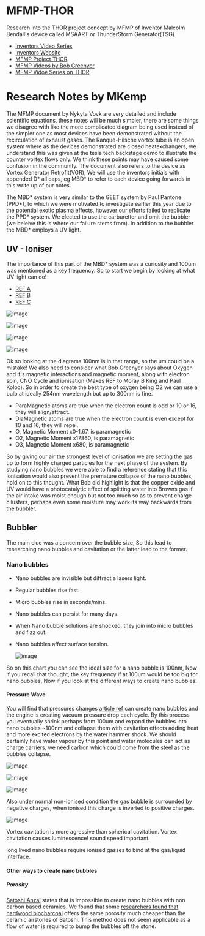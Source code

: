 # MFMP-THOR

Research into the THOR project concept by MFMP of Inventor Malcolm Bendall's device called MSAART or ThunderStorm Generator(TSG)

- [Inventors Video Series](https://www.howtube.com/channels/StrikeFoundationEarth#tab_video_series)
- [Inventors Website](https://www.strikefoundation.earth/open-source-research)
- [MFMP Project THOR](http://www.quantumheat.org/index.php/en/home/mfmp-blog/560-thor)
- [MFMP Videos by Bob Greenyer](https://www.youtube.com/@MFMP)
- [MFMP Vidoe Series on THOR](https://www.youtube.com/watch?v=iJ7OOU6lEWI&list=PLBgQorZu_mLnXLxYlvTv8ojoa2BRsx_o2)

# Research Notes by MKemp

The MFMP document by Nykyta Vovk are very detailed and include scientific equations, these notes will be much simpler, there are some things we disagree with like the more complicated diagram being used instead of the simpler one as most devices have been demonstrated without the recirculation of exhaust gases. The Ranque-Hilsche vortex tube is an open system where as the devices demonstrated are closed heatexchangers, we understand this was given at the tesla tech backstage demo to illustrate the counter vortex flows only. We think these points may have caused some confusion in the community. The document also refers to the device as Vortex Generator Retrofit(VGR), We will use the inventors initials with appended D* all caps, eg MBD* to refer to each device going forwards in this write up of our notes. 

The MBD* system is very similar to the GEET system by Paul Pantone (PPD*), to which we were motivated to investigate earlier this year due to the potential exotic plasma effects, however our efforts failed to replicate the PPD* system. We elected to use the carburettor and omit the bubbler (we beleive this is where our failure stems from). In addition to the bubbler the MBD* employs a UV light. 

## UV - Ioniser 

The importance of this part of the MBD* system was a curiosity and 100um was mentioned as a key frequency. So to start we begin by looking at what UV light can do!

- [REF A](https://steril-aire.com/does-uv-light-generate-ozone/)
- [REF B](https://www.oxidationtech.com/ozone/ozone-production/uv-lamp.html)
- [REF C](http://solar-center.stanford.edu/about/uvlight.html)

![image](https://github.com/open-scientific/MFMP-THOR/assets/13536174/f8b540a1-57aa-4697-b12b-2c0af0e45634)

![image](https://github.com/open-scientific/MFMP-THOR/assets/13536174/e42721f7-0515-464b-927e-7aab761c6420)

![image](https://github.com/open-scientific/MFMP-THOR/assets/13536174/24e10d93-7513-4206-a65a-41e649c379f2)

![image](https://github.com/open-scientific/MFMP-THOR/assets/13536174/29456c26-cbbb-476e-a267-2160caae9c66)

Ok so looking at the diagrams 100nm is in that range, so the um could be a mistake! We also need to consider what Bob Greenyer says about Oxygen and it's magnetic interactions and magnetic moment, along with electron spin, CNO Cycle and ionisation (Makes REF to Moray B King and Paul Koloc). So in order to create the best type of oxygen being O2 we can use a bulb at ideally 254nm wavelength but up to 300nm is fine.

- ParaMagnetic atoms are true when the electron count is odd or 10 or 16, they will align/attract.
- DiaMagnetic atoms are true when the electron count is even except for 10 and 16, they will repel.
- O, Magnetic Moment x0-1.67, is paramagnetic
- O2, Magnetic Moment x17860, is paramagnetic
- O3, Magnetic Moment x680, is paramagnetic

So by giving our air the strongest level of ionisation we are setting the gas up to form highly charged particles for the next phase of the system. By studying nano bubbles we were able to find a reference stating that this ionisation would also prevent the premature collapse of the nano bubbles, hold on to this thought. What Bob did highlight is that the copper oxide and UV would have a photocatalytic effect of splitting water into Browns gas if the air intake was moist enough but not too much so as to prevent charge cllusters, perhaps even some moisture may work its way backwards from the bubbler.

## Bubbler

The main clue was a concern over the bubble size, So this lead to researching nano bubbles and cavitation or the latter lead to the former. 

### Nano bubbles

- Nano bubbles are invisible but diffract a lasers light.
- Regular bubbles rise fast.
- Micro bubbles rise in seconds/mins.
- Nano bubbles can persist for many days.
- When Nano bubble solutions are shocked, they join into micro bubbles and fizz out.
- Nano bubbles affect surface tension.

  ![image](https://github.com/open-scientific/MFMP-THOR/assets/13536174/70bbb667-2430-477f-80db-644f82a82cd3)

So on this chart you can see the ideal size for a nano bubble is 100nm, Now if you recall that thought, the key frequency if at 100um would be too big for nano bubbles, Now if you look at the different ways to create nano bubbles!

#### Pressure Wave

You will find that pressures changes [article ref](https://www.nature.com/articles/s41598-018-38066-5) can create nano bubbles and the engine is creating vacuum pressure drop each cycle. By this process you eventually shrink perhaps from 100um and expand the bubbles into nano bubbles ~100nm and collapse them with cavitation effects adding heat and more excited electrons by the water hammer shock.  We should certainly have water vapour by this point and water molecules can act as charge carriers, we need carbon which could come from the steel as the bubbles collapse. 

![image](https://github.com/open-scientific/MFMP-THOR/assets/13536174/7209e704-fa73-4023-9906-0cc6c497916a)

![image](https://github.com/open-scientific/MFMP-THOR/assets/13536174/30829bc5-d2ce-4122-9244-43d079385d53)

![image](https://github.com/open-scientific/MFMP-THOR/assets/13536174/7411eae2-50a5-4981-8b9a-66dd028e21b7)

Also under normal non-ionised condition the gas bubble is surrounded by negative charges, when ionised this charge is inverted to positive charges.

![image](https://github.com/open-scientific/MFMP-THOR/assets/13536174/f047510f-6148-4219-a292-32f24fa421c5)

Vortex cavitation is more agressive than spherical cavitation. Vortex cavitation causes luminescence! sound speed important.

long lived nano bubbles require ionised gasses to bind at the gas/liquid interface.

#### Other ways to create nano bubbles

##### Porosity

[Satoshi Anzai](https://www.youtube.com/watch?v=OR57AGY3shM) states that is impossible to create nano bubbles with non carbon based ceramics. We found that some [researchers found that hardwood biocharcoal](https://www.scribd.com/document/325010384/Nano-Buble-Nozzle) offers the same porosity much cheaper than the ceramic airstones of Satoshi. This method does not seem applicable as a flow of water is required to bump the bubbles off the stone.
